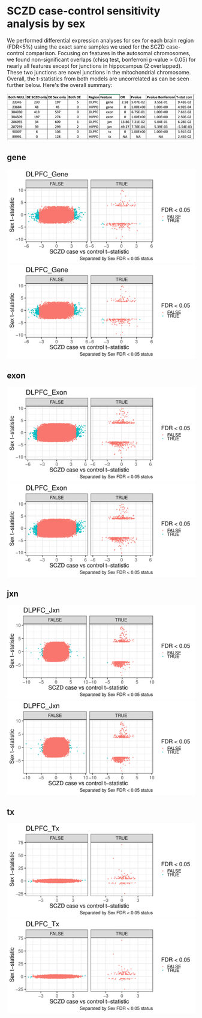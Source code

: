SCZD case-control sensitivity analysis by sex
=============================================

We performed differential expression analyses for sex for each brain region (FDR<5%) using the exact same samples we used for the SCZD case-control comparison. Focusing on features in the autosomal chromosomes, we found non-significant overlaps (chisq test, bonferroni p-value > 0.05) for nearly all features except for junctions in hippocampus (2 overlapped). These two junctions are novel junctions in the mitochondrial chromosome. Overall, the t-statistics from both models are uncorrelated as can be seen further below. Here's the overall summary:


![summary](pdf/sz_vs_sex_summmary_autosomal.png)

## gene

![DLPFC gene](pdf/sczd_vs_sex_t_gene_autosomal-0.png)
![HIPPO gene](pdf/sczd_vs_sex_t_gene_autosomal-0.png)

## exon

![DLPFC exon](pdf/sczd_vs_sex_t_exon_autosomal-0.png)
![HIPPO exon](pdf/sczd_vs_sex_t_exon_autosomal-0.png)

## jxn

![DLPFC jxn](pdf/sczd_vs_sex_t_jxn_autosomal-0.png)
![HIPPO jxn](pdf/sczd_vs_sex_t_jxn_autosomal-0.png)

## tx

![DLPFC tx](pdf/sczd_vs_sex_t_tx_autosomal-0.png)
![HIPPO tx](pdf/sczd_vs_sex_t_tx_autosomal-0.png)
